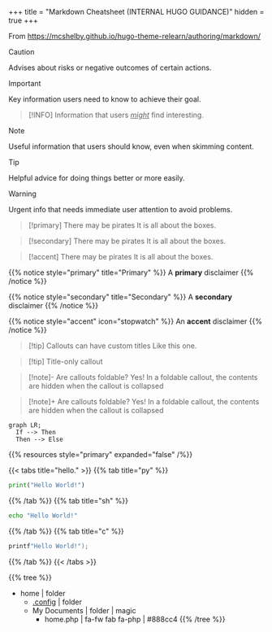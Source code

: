 +++
title = "Markdown Cheatsheet (INTERNAL HUGO GUIDANCE)"
hidden = true
+++

From <https://mcshelby.github.io/hugo-theme-relearn/authoring/markdown/>

> [!CAUTION]
> Advises about risks or negative outcomes of certain actions.

> [!IMPORTANT]
> Key information users need to know to achieve their goal.

> [!INFO]
> Information that users <ins>_might_</ins> find interesting.

> [!NOTE]
> Useful information that users should know, even when skimming content.

> [!TIP]
> Helpful advice for doing things better or more easily.

> [!WARNING]
> Urgent info that needs immediate user attention to avoid problems.

> [!primary] There may be pirates
> It is all about the boxes.

> [!secondary] There may be pirates
> It is all about the boxes.

> [!accent] There may be pirates
> It is all about the boxes.

{{% notice style="primary" title="Primary" %}}
A **primary** disclaimer
{{% /notice %}}

{{% notice style="secondary" title="Secondary" %}}
A **secondary** disclaimer
{{% /notice %}}

{{% notice style="accent" icon="stopwatch" %}}
An **accent** disclaimer
{{% /notice %}}

> [!tip] Callouts can have custom titles
> Like this one.

> [!tip] Title-only callout

> [!note]- Are callouts foldable?
> Yes! In a foldable callout, the contents are hidden when the callout is collapsed

> [!note]+ Are callouts foldable?
> Yes! In a foldable callout, the contents are hidden when the callout is collapsed


```mermaid {align="center" zoom="true"}
graph LR;
  If --> Then
  Then --> Else
```

<!-- attachments -->
{{% resources style="primary" expanded="false" /%}}

{{< tabs title="hello." >}}
{{% tab title="py" %}}
```python
print("Hello World!")
```
{{% /tab %}}
{{% tab title="sh" %}}
```bash
echo "Hello World!"
```
{{% /tab %}}
{{% tab title="c" %}}
```c
printf"Hello World!");
```
{{% /tab %}}
{{< /tabs >}}

{{% tree %}}
- home | folder
  - [.config](http://example.com) | folder
  - My Documents | folder | magic
    - home.php | fa-fw fab fa-php | #888cc4
{{% /tree %}}

